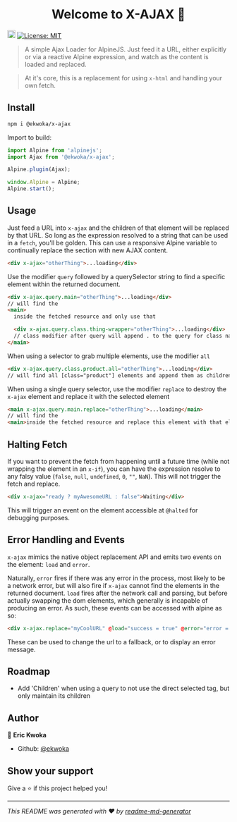 <h1 align="center">Welcome to X-AJAX 👋</h1>
<p>
  <a href="https://www.npmjs.com/package/@ekwoka/x-ajax"><img src="https://badge.fury.io/js/@ekwoka%2Fx-ajax.svg" alt="npm version" height="18"></a>
  <a href="#" target="_blank">
    <img alt="License: MIT" src="https://img.shields.io/badge/License-MIT-yellow.svg" />
  </a>
</p>

> A simple Ajax Loader for AlpineJS. Just feed it a URL, either explicitly or via a reactive Alpine expression, and watch as the content is loaded and replaced.

> At it's core, this is a replacement for using `x-html` and handling your own fetch.

## Install

```sh
npm i @ekwoka/x-ajax
```

Import to build:

```js
import Alpine from 'alpinejs';
import Ajax from '@ekwoka/x-ajax';

Alpine.plugin(Ajax);

window.Alpine = Alpine;
Alpine.start();
```

## Usage

Just feed a URL into `x-ajax` and the children of that element will be replaced by that URL. So long as the expression resolved to a string that can be used in a `fetch`, you'll be golden. This can use a responsive Alpine variable to continually replace the section with new AJAX content.

```html
<div x-ajax="otherThing">...loading</div>
```

Use the modifier `query` followed by a querySelector string to find a specific element within the returned document.

```html
<div x-ajax.query.main="otherThing">...loading</div>
// will find the
<main>
  inside the fetched resource and only use that

  <div x-ajax.query.class.thing-wrapper="otherThing">...loading</div>
  // class modifier after query will append . to the query for class name support within the query modifier
</main>
```

When using a selector to grab multiple elements, use the modifier `all`

```html
<div x-ajax.query.class.product.all="otherThing">...loading</div>
// will find all [class="product"] elements and append them as children
```

When using a single query selector, use the modifier `replace` to destroy the `x-ajax` element and replace it with the selected element

```html
<main x-ajax.query.main.replace="otherThing">...loading</main>
// will find the
<main>inside the fetched resource and replace this element with that element</main>
```

## Halting Fetch

If you want to prevent the fetch from happening until a future time (while not wrapping the element in an `x-if`), you can have the expression resolve to any falsy value (`false`, `null`, `undefined`, `0`, `""`, `NaN`). This will not trigger the fetch and replace.

```html
<div x-ajax="ready ? myAwesomeURL : false">Waiting</div>
```

This will trigger an event on the element accessible at `@halted` for debugging purposes.

## Error Handling and Events

`x-ajax` mimics the native object replacement API and emits two events on the element: `load` and `error`.

Naturally, `error` fires if there was any error in the process, most likely to be a network error, but will also fire if `x-ajax` cannot find the elements in the returned document. `load` fires after the network call and parsing, but before actually swapping the dom elements, which generally is incapable of producing an error. As such, these events can be accessed with alpine as so:

```html
<div x-ajax.replace="myCoolURL" @load="success = true" @error="error = $event.detail"></div>
```

These can be used to change the url to a fallback, or to display an error message.

## Roadmap

- Add 'Children' when using a query to not use the direct selected tag, but only maintain its children

## Author

👤 **Eric Kwoka**

- Github: [@ekwoka](https://github.com/ekwoka)

## Show your support

Give a ⭐️ if this project helped you!

---

_This README was generated with ❤️ by [readme-md-generator](https://github.com/kefranabg/readme-md-generator)_
